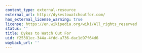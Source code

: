 ```yaml
---
content_type: external-resource
external_url: http://dykestowatchoutfor.com/
has_external_license_warning: true
license: https://en.wikipedia.org/wiki/All_rights_reserved
status: ''
title: Dykes to Watch Out For
uid: f25381ec-344a-4fdd-a736-dac1d97f64d6
wayback_url: ''
---
```

